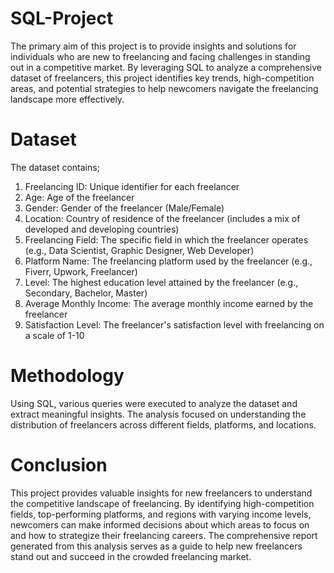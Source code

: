 # SQL-Project
The primary aim of this project is to provide insights and solutions for individuals who are new to freelancing and facing challenges in standing out in a competitive market. By leveraging SQL to analyze a comprehensive dataset of freelancers, this project identifies key trends, high-competition areas, and potential strategies to help newcomers navigate the freelancing landscape more effectively.

# Dataset 
The dataset contains;
1. Freelancing ID: Unique identifier for each freelancer
2. Age: Age of the freelancer
3. Gender: Gender of the freelancer (Male/Female)
4. Location: Country of residence of the freelancer (includes a mix of developed and developing countries)
5. Freelancing Field: The specific field in which the freelancer operates (e.g., Data Scientist, Graphic Designer, Web Developer)
6. Platform Name: The freelancing platform used by the freelancer (e.g., Fiverr, Upwork, Freelancer)
7. Level: The highest education level attained by the freelancer (e.g., Secondary, Bachelor, Master)
8. Average Monthly Income: The average monthly income earned by the freelancer
9. Satisfaction Level: The freelancer's satisfaction level with freelancing on a scale of 1-10

# Methodology
Using SQL, various queries were executed to analyze the dataset and extract meaningful insights. The analysis focused on understanding the distribution of freelancers across different fields, platforms, and locations. 

# Conclusion
This project provides valuable insights for new freelancers to understand the competitive landscape of freelancing. By identifying high-competition fields, top-performing platforms, and regions with varying income levels, newcomers can make informed decisions about which areas to focus on and how to strategize their freelancing careers. The comprehensive report generated from this analysis serves as a guide to help new freelancers stand out and succeed in the crowded freelancing market.
